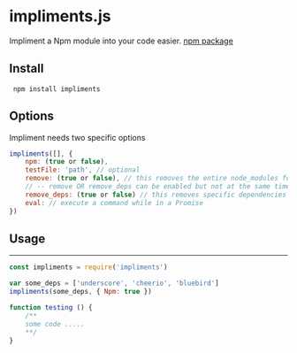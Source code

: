 # impliments.js
Impliment a Npm module into your code easier.
[npm package](https://www.npmjs.com/package/impliments)
## Install
`` npm install impliments``
## Options
Impliment needs two specific options
```js
impliments([], {
	npm: (true or false),
	testFile: 'path', // optional
	remove: (true or false), // this removes the entire node_modules folder
	// -- remove OR remove_deps can be enabled but not at the same time
	remove_deps: (true or false) // this removes specific dependencies
	eval: // execute a command while in a Promise
})
```
## Usage
-----------
```js
const impliments = require('impliments')

var some_deps = ['underscore', 'cheerio', 'bluebird']
impliments(some_deps, { Npm: true })

function testing () {
	/**
	some code .....
	**/
}

```